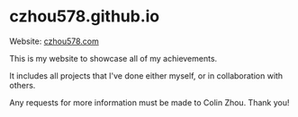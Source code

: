 # czhou578.github.io

Website: [czhou578.com](https://www.czhou578.com)

This is my website to showcase all of my achievements. 

It includes all projects that I've done either myself, or in collaboration with others. 

Any requests for more information must be made to Colin Zhou. Thank you!
